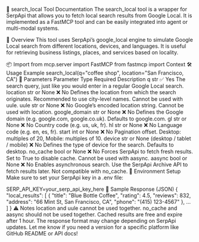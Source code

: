 🧰 search_local Tool Documentation
The search_local tool is a wrapper for SerpApi that allows you to fetch local search results from Google Local. It is implemented as a FastMCP tool and can be easily integrated into agent or multi-modal systems.

🚀 Overview
This tool uses SerpApi’s google_local engine to simulate Google Local search from different locations, devices, and languages. It is useful for retrieving business listings, places, and services based on locality.

📦 Import
from mcp.server import FastMCP
from fastmcp import Context
🛠️ Usage Example
search_local(q="coffee shop", location="San Francisco, CA")
📌 Parameters
Parameter	Type	Required	Description
q	str	✅ Yes	The search query, just like you would enter in a regular Google Local search.
location	str or None	❌ No	Defines the location from which the search originates. Recommended to use city-level names. Cannot be used with uule.
uule	str or None	❌ No	Google’s encoded location string. Cannot be used with location.
google_domain	str or None	❌ No	Defines the Google domain (e.g. google.com, google.co.uk). Defaults to google.com.
gl	str or None	❌ No	Country code (e.g. us, uk, fr).
hl	str or None	❌ No	Language code (e.g. en, es, fr).
start	int or None	❌ No	Pagination offset. Desktop: multiples of 20, Mobile: multiples of 10.
device	str or None (desktop / tablet / mobile)	❌ No	Defines the type of device for the search. Defaults to desktop.
no_cache	bool or None	❌ No	Forces SerpApi to fetch fresh results. Set to True to disable cache. Cannot be used with aasync.
aasync	bool or None	❌ No	Enables asynchronous search. Use the SerpApi Archive API to fetch results later. Not compatible with no_cache.
🔐 Environment Setup
Make sure to set your SerpApi key in a .env file:

SERP_API_KEY=your_serp_api_key_here
🧪 Sample Response (JSON)
{
  "local_results": [
    {
      "title": "Blue Bottle Coffee",
      "rating": 4.5,
      "reviews": 832,
      "address": "66 Mint St, San Francisco, CA",
      "phone": "(415) 123-4567"
    },
    ...
  ]
}
⚠️ Notes
location and uule cannot be used together.
no_cache and aasync should not be used together.
Cached results are free and expire after 1 hour.
The response format may change depending on SerpApi updates.
Let me know if you need a version for a specific platform like GitHub README or API docs!
